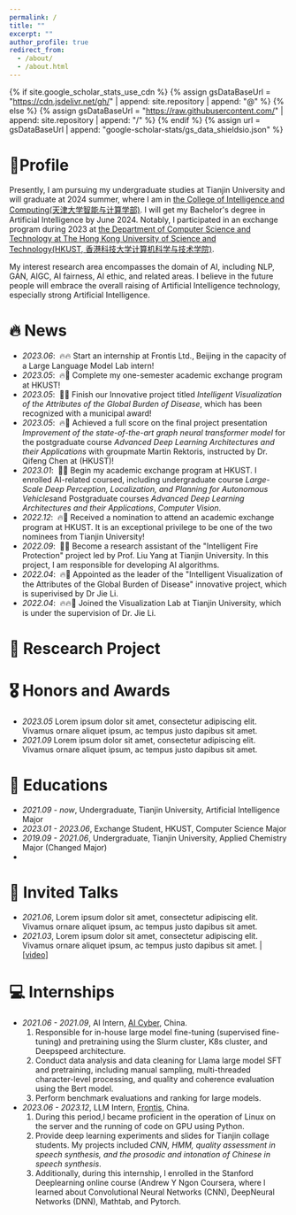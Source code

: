 ```yaml
---
permalink: /
title: ""
excerpt: ""
author_profile: true
redirect_from: 
  - /about/
  - /about.html
---
```


{% if site.google_scholar_stats_use_cdn %}
{% assign gsDataBaseUrl = "https://cdn.jsdelivr.net/gh/" | append: site.repository | append: "@" %}
{% else %}
{% assign gsDataBaseUrl = "https://raw.githubusercontent.com/" | append: site.repository | append: "/" %}
{% endif %}
{% assign url = gsDataBaseUrl | append: "google-scholar-stats/gs_data_shieldsio.json" %}

<span class='anchor' id='about-me'></span>

# 💬Profile

Presently, I am pursuing my undergraduate studies at Tianjin University and will graduate at 2024 summer, where I am in <a href='http://cic.tju.edu.cn/english/home.htm'>the College of Intelligence and Computing(天津大学智能与计算学部)</a>. I will get my Bachelor's degree in Artificial Intelligence by June 2024. Notably, I participated in an exchange program during 2023 at <a href='https://cse.hkust.edu.hk/'>the Department of Computer Science and Technology at The Hong Kong University of Science and Technology(HKUST, 香港科技大学计算机科学与技术学院)</a>.

My interest research area encompasses the domain of AI, including NLP, GAN, AIGC, AI fairness, AI ethic, and related areas. I believe in the future people will embrace the overall raising of Artificial Intelligence technology, especially strong Artificial Intelligence.


# 🔥 News
- *2023.06*: &nbsp;🔥🔥 Start an internship at Frontis Ltd., Beijing in the capacity of a Large Language Model Lab intern!
- *2023.05*: &nbsp;🔥🎉 Complete my one-semester academic exchange program at HKUST!
- *2023.05*: &nbsp;🎉🔥 Finish our Innovative project titled *Intelligent Visualization of the Attributes of the Global Burden of Disease*, which has been recognized with a municipal award!
- *2023.05*: &nbsp;🔥🎉 Achieved a full score on the final project presentation *Improvement of the state-of-the-art graph neural transformer model* for the postgraduate course *Advanced Deep Learning Architectures and their Applications* with groupmate Martin Rektoris, instructed by Dr. Qifeng Chen at (HKUST)!
- *2023.01*: &nbsp;🎉🔥 Begin my academic exchange program at HKUST. I enrolled AI-related coursed, including undergraduate course *Large-Scale Deep Perception, Localization, and Planning for Autonomous Vehicles*and Postgraduate courses *Advanced Deep Learning Architectures and their Applications*, *Computer Vision*.
- *2022.12*: &nbsp;🔥🎉 Received a nomination to attend an academic exchange program at HKUST. It is an exceptional privilege to be one of the two nominees from Tianjin University!
- *2022.09*: &nbsp;🎉🔥 Become a  research assistant of the "Intelligent Fire Protection" project led by Prof. Liu Yang at Tianjin University. In this project, I am responsible for developing AI algorithms.
- *2022.04*: &nbsp;🔥🎉 Appointed as the leader of the "Intelligent Visualization of the Attributes of the Global Burden of Disease" innovative project, which is superivised by Dr Jie Li.
- *2022.04*: &nbsp;🔥🔥🎉 Joined the Visualization Lab at Tianjin University, which is under the supervision of Dr. Jie Li.

# 📝 Rescearch Project



# 🎖 Honors and Awards
- *2023.05* Lorem ipsum dolor sit amet, consectetur adipiscing elit. Vivamus ornare aliquet ipsum, ac tempus justo dapibus sit amet. 
- *2021.09* Lorem ipsum dolor sit amet, consectetur adipiscing elit. Vivamus ornare aliquet ipsum, ac tempus justo dapibus sit amet. 

# 📖 Educations
- *2021.09 - now*,  Undergraduate, Tianjin University, Artificial Intelligence Major
- *2023.01 - 2023.06*, Exchange Student, HKUST, Computer Science Major
- *2019.09 - 2021.06*, Undergraduate, Tianjin University, Applied Chemistry Major (Changed Major)
- 
# 💬 Invited Talks
- *2021.06*, Lorem ipsum dolor sit amet, consectetur adipiscing elit. Vivamus ornare aliquet ipsum, ac tempus justo dapibus sit amet. 
- *2021.03*, Lorem ipsum dolor sit amet, consectetur adipiscing elit. Vivamus ornare aliquet ipsum, ac tempus justo dapibus sit amet.  \| [\[video\]](https://github.com/)

# 💻 Internships
- *2021.06 - 2021.09*, AI Intern, [AI Cyber](https://www.aicyber.com/), China.
  1. Responsible for in-house large model fine-tuning (supervised fine-tuning) and pretraining using the Slurm cluster, K8s cluster, and Deepspeed architecture.
  2. Conduct data analysis and data cleaning for Llama large model SFT and pretraining, including manual sampling, multi-threaded character-level processing, and quality and coherence evaluation using the Bert model.
  3. Perform benchmark evaluations and ranking for large models.
- *2023.06 - 2023.12*, LLM Intern, [Frontis](https://frontis.cn/), China.
  1. During this period,l became proficient in the operation of Linux on the server and the running of code on  GPU using Python.
  2. Provide deep learning experiments and slides for Tianjin collage students. My projects included *CNN, HMM, quality assessment in speech synthesis, and the prosodic and intonation of Chinese in speech synthesis*.
  3. Additionally, during this internship, l enrolled in the Stanford Deeplearning online course (Andrew Y Ngon Coursera, where l learned about Convolutional Neural Networks (CNN), DeepNeural Networks (DNN), Mathtab, and Pytorch.

